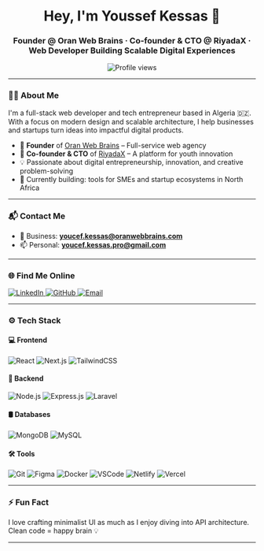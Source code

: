<h1 align="center">Hey, I'm Youssef Kessas 👋</h1>
<h3 align="center">Founder @ Oran Web Brains · Co-founder & CTO @ RiyadaX · Web Developer Building Scalable Digital Experiences</h3>

<p align="center">
  <img src="https://komarev.com/ghpvc/?username=youcefkessas&style=flat-square&color=6a00ff" alt="Profile views" />
</p>

---

### 🧑‍💻 About Me

I'm a full-stack web developer and tech entrepreneur based in Algeria 🇩🇿. With a focus on modern design and scalable architecture, I help businesses and startups turn ideas into impactful digital products.

- 🧠 **Founder** of [Oran Web Brains](https://oranwebbrains.com) – Full-service web agency  
- 🚀 **Co-founder & CTO** of [RiyadaX](https://riyadax.netlify.app) – A platform for youth innovation  
- 💡 Passionate about digital entrepreneurship, innovation, and creative problem-solving  
- 🌱 Currently building: tools for SMEs and startup ecosystems in North Africa

---

### 📬 Contact Me

- 💼 Business: **youcef.kessas@oranwebbrains.com**  
- 📫 Personal: **youcef.kessas.pro@gmail.com**

---

### 🌐 Find Me Online

<p align="left">
  <a href="https://dz.linkedin.com/in/youcef-kessas-832352151" target="_blank">
    <img src="https://img.shields.io/badge/LinkedIn-0A66C2?style=for-the-badge&logo=linkedin&logoColor=white" alt="LinkedIn" />
  </a>
  <a href="https://github.com/kessas-youssef" target="_blank">
    <img src="https://img.shields.io/badge/GitHub-181717?style=for-the-badge&logo=github&logoColor=white" alt="GitHub" />
  </a>
  <a href="mailto:youcef.kessas@oranwebbrains.com">
    <img src="https://img.shields.io/badge/Email-D14836?style=for-the-badge&logo=gmail&logoColor=white" alt="Email" />
  </a>
</p>

---

### ⚙️ Tech Stack

#### 💻 Frontend
![React](https://img.shields.io/badge/React-20232A?style=for-the-badge&logo=react&logoColor=61DAFB)
![Next.js](https://img.shields.io/badge/Next.js-000?style=for-the-badge&logo=next.js&logoColor=white)
![TailwindCSS](https://img.shields.io/badge/TailwindCSS-38B2AC?style=for-the-badge&logo=tailwind-css&logoColor=white)

#### 🧩 Backend
![Node.js](https://img.shields.io/badge/Node.js-339933?style=for-the-badge&logo=nodedotjs&logoColor=white)
![Express.js](https://img.shields.io/badge/Express.js-404D59?style=for-the-badge)
![Laravel](https://img.shields.io/badge/Laravel-F05340?style=for-the-badge&logo=laravel&logoColor=white)

#### 🛢️ Databases
![MongoDB](https://img.shields.io/badge/MongoDB-4EA94B?style=for-the-badge&logo=mongodb&logoColor=white)
![MySQL](https://img.shields.io/badge/MySQL-005C84?style=for-the-badge&logo=mysql&logoColor=white)

#### 🛠 Tools
![Git](https://img.shields.io/badge/Git-F05032?style=for-the-badge&logo=git&logoColor=white)
![Figma](https://img.shields.io/badge/Figma-F24E1E?style=for-the-badge&logo=figma&logoColor=white)
![Docker](https://img.shields.io/badge/Docker-2496ED?style=for-the-badge&logo=docker&logoColor=white)
![VSCode](https://img.shields.io/badge/VSCode-007ACC?style=for-the-badge&logo=visual-studio-code&logoColor=white)
![Netlify](https://img.shields.io/badge/Netlify-00C7B7?style=for-the-badge&logo=netlify&logoColor=white)
![Vercel](https://img.shields.io/badge/Vercel-000?style=for-the-badge&logo=vercel&logoColor=white)

---

### ⚡ Fun Fact

I love crafting minimalist UI as much as I enjoy diving into API architecture.  
Clean code = happy brain 💡

---

